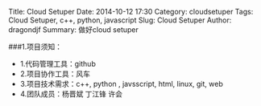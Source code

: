 Title: Cloud Setuper
Date: 2014-10-12 17:30
Category: cloudsetuper
Tags: Cloud Setuper, c++, python, javascript
Slug: Cloud Setuper
Author: dragondjf
Summary: 做好cloud setuper

###1.项目须知：
+ 1.代码管理工具：github
+ 2.项目协作工具：风车
+ 3.项目技术需求：c++, python , javsscript, html, linux, git, web
+ 4.团队成员：杨晋斌 丁江锋 许会




